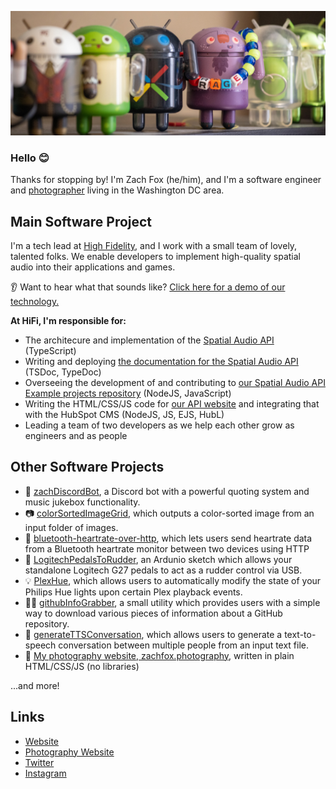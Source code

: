 ![Header Image](./header.jpg)

### Hello 😊
Thanks for stopping by! I'm Zach Fox (he/him), and I'm a software engineer and [photographer](https://zachfox.photography) living in the Washington DC area.

## Main Software Project
I'm a tech lead at [High Fidelity](https://highfidelity.com), and I work with a small team of lovely, talented folks. We enable developers to implement high-quality spatial audio into their applications and games.

👂 Want to hear what that sounds like? [Click here for a demo of our technology.](https://map.highfidelity.com/x28jmHHCob/?mapJSON=https%3A%2F%2Fbackgrounds.highfidelity.com%2Fzaru6.json&x=21.72&y=33.68&o=1.41)

**At HiFi, I'm responsible for:**
- The architecure and implementation of the [Spatial Audio API](https://github.com/highfidelity/hifi-spatial-audio-js) (TypeScript)
- Writing and deploying [the documentation for the Spatial Audio API](https://docs.highfidelity.com) (TSDoc, TypeDoc)
- Overseeing the development of and contributing to [our Spatial Audio API Example projects repository](https://github.com/highfidelity/Spatial-Audio-API-Examples/) (NodeJS, JavaScript)
- Writing the HTML/CSS/JS code for [our API website](https://www.highfidelity.com/api) and integrating that with the HubSpot CMS (NodeJS, JS, EJS, HubL)
- Leading a team of two developers as we help each other grow as engineers and as people

## Other Software Projects
- 🤖 [zachDiscordBot](https://github.com/zfox23/zachDiscordBot), a Discord bot with a powerful quoting system and music jukebox functionality.
- 📷 [colorSortedImageGrid](https://github.com/zfox23/colorSortedImageGrid), which outputs a color-sorted image from an input folder of images.
- 💖 [bluetooth-heartrate-over-http](https://github.com/zfox23/bluetooth-heartrate-over-http), which lets users send heartrate data from a Bluetooth heartrate monitor between two devices using HTTP
- 🚗 [LogitechPedalsToRudder](https://github.com/zfox23/LogitechPedalsToRudder), an Ardunio sketch which allows your standalone Logitech G27 pedals to act as a rudder control via USB.
- 💡 [PlexHue](https://github.com/zfox23/PlexHue), which allows users to automatically modify the state of your Philips Hue lights upon certain Plex playback events.
- 👨‍💻 [githubInfoGrabber](https://github.com/zfox23/githubInfoGrabber), a small utility which provides users with a simple way to download various pieces of information about a GitHub repository.
- 🤖 [generateTTSConversation](https://github.com/zfox23/generateTTSConversation), which allows users to generate a text-to-speech conversation between multiple people from an input text file.
- 📸 [My photography website, zachfox.photography](https://zachfox.photography), written in plain HTML/CSS/JS (no libraries)

...and more!

## Links
- [Website](https://afriendlyfox.com)
- [Photography Website](https://zachfox.photography)
- [Twitter](https://twitter.com/valefox)
- [Instagram](https://instagram.com/zachfoxphotography/)
